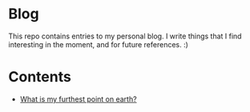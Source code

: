# Blog
This repo contains entries to my personal blog. I write things that I find interesting in the moment, and for future references. :)

# Contents
- [What is my furthest point on earth?](https://theyoke.github.io/blog/what-is-my-furthest-point-on-earth/)
